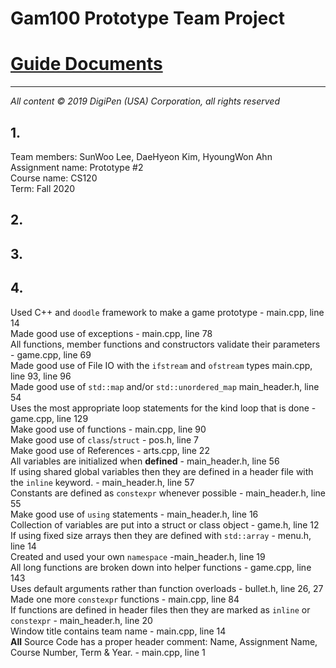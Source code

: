 # Gam100 Prototype Team Project

# [Guide Documents](https://docs.google.com/document/d/1ZrbgXWe3XSOz2w029bDwxg3pkAfV0GKvABg_Ka-lSRM/edit?usp=sharing)
---
*All‌ ‌content‌ ‌©‌ ‌2019‌ ‌DigiPen‌ ‌(USA)‌ ‌Corporation,‌ ‌all‌ ‌rights‌ ‌reserved*
## 1.    
Team members: SunWoo Lee, DaeHyeon Kim, HyoungWon Ahn    
Assignment name: Prototype #2    
Course name: CS120    
Term: Fall 2020    
## 2.    
## 3.

## 4.    
Used C++ and `doodle` framework to make a game prototype - main.cpp, line 14    
Made good use of exceptions - main.cpp, line 78    
All functions, member functions and constructors validate their parameters - game.cpp, line 69    
Made good use of File IO with the `ifstream` and `ofstream` types main.cpp, line 93, line 96    
Made good use of `std::map` and/or `std::unordered_map` main_header.h, line 54    
Uses the most appropriate loop statements for the kind loop that is done - game.cpp, line 129    
Make good use of functions - main.cpp, line 90    
Make good use of `class`/`struct` - pos.h, line 7    
Make good use of References - arts.cpp, line 22    
All variables are initialized when **defined** - main_header.h, line 56    
If using shared global variables then they are defined in a header file with the `inline` keyword. - main_header.h, line 57    
Constants are defined as `constexpr` whenever possible - main_header.h, line 55    
Make good use of `using` statements - main_header.h, line 16    
Collection of variables are put into a struct or class object - game.h, line 12    
If using fixed size arrays then they are defined with `std::array` - menu.h, line 14    
Created and used your own `namespace` -main_header.h, line 19    
All long functions are broken down into helper functions - game.cpp, line 143    
Uses default arguments rather than function overloads - bullet.h, line 26, 27    
Made one more `constexpr` functions - main.cpp, line 84    
If functions are defined in header files then they are marked as `inline` or `constexpr` - main_header.h, line 20    
Window title contains team name - main.cpp, line 14    
**All** Source Code has a proper header comment: Name, Assignment Name, Course Number, Term & Year. - main.cpp, line 1    
